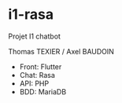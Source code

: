 # i1-rasa
Projet I1 chatbot

Thomas TEXIER / Axel BAUDOIN


- Front: Flutter
- Chat: Rasa
- API: PHP
- BDD: MariaDB
